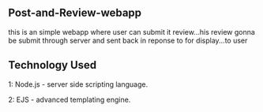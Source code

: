 ## Post-and-Review-webapp

this is an simple webapp where user can submit it review...his review gonna be submit through server and sent back in reponse to for display...to user

## Technology Used

1: Node.js - server side scripting language.

2: EJS - advanced templating engine.

